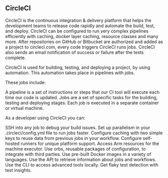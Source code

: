 
## CircleCI ##

CircleCI is the continuous integration & delivery platform that helps the development teams to release code rapidly and automate the build, test, and deploy. 
CircleCI can be configured to run very complex pipelines efficiently with caching, docker layer caching, resource classes and many more. 
After repositories on GitHub or Bitbucket are authorized and added as a project to circleci.com, every code triggers CircleCI runs jobs. 
CircleCI also sends an email notification of success or failure after the tests complete.

CircleCI is used for building, testing, and deploying a project, by using automation. 
This automation takes place in pipelines with jobs.


These jobs include: 

A pipeline is a set of instructions or steps that our CI tool will execute each time our code is updated.
Jobs are a set of specific tasks for the building, testing and deploying stages. Each job is executed in a separate container or virtual machine.


As a developer using CircleCI you can:

SSH into any job to debug your build issues.
Set up parallelism in your .circleci/config.yml file to run jobs faster.
Configure caching with two simple keys to reuse data from previous jobs in your workflow.
Configure self-hosted runners for unique platform support.
Access Arm resources for the machine executor.
Use orbs, reusable packages of configuration, to integrate with third parties.
Use pre-built Docker images in a variety of languages.
Use the API
 to retrieve information about jobs and workflows.
Use the CLI to access advanced tools locally.
Get flaky test detection with test insights.
